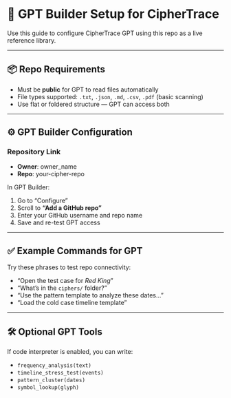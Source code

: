 # 🧠 GPT Builder Setup for CipherTrace

Use this guide to configure CipherTrace GPT using this repo as a live reference library.

---

## 📦 Repo Requirements
- Must be **public** for GPT to read files automatically
- File types supported: `.txt`, `.json`, `.md`, `.csv`, `.pdf` (basic scanning)
- Use flat or foldered structure — GPT can access both

---

## ⚙️ GPT Builder Configuration

### Repository Link
- **Owner**: owner_name
- **Repo**: your-cipher-repo

In GPT Builder:
1. Go to “Configure”
2. Scroll to **“Add a GitHub repo”**
3. Enter your GitHub username and repo name
4. Save and re-test GPT access

---

## ✅ Example Commands for GPT
Try these phrases to test repo connectivity:

- “Open the test case for *Red King*”
- “What’s in the `ciphers/` folder?”
- “Use the pattern template to analyze these dates...”
- “Load the cold case timeline template”

---

## 🛠️ Optional GPT Tools
If code interpreter is enabled, you can write:
- `frequency_analysis(text)`
- `timeline_stress_test(events)`
- `pattern_cluster(dates)`
- `symbol_lookup(glyph)`
